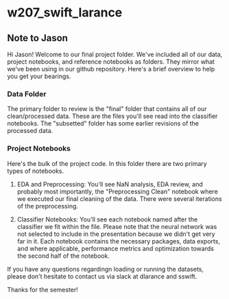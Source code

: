 # w207_swift_larance

## Note to Jason

Hi Jason! Welcome to our final project folder. We've included all of our data, project notebooks, and reference notebooks as folders. They mirror what we've been using in our github repository. Here's a brief overview to help you get your bearings.

### Data Folder

The primary folder to review is the "final" folder that contains all of our clean/processed data. These are the files you'll see read into the classifier notebooks. The "subsetted" folder has some earlier revisions of the processed data.

### Project Notebooks

Here's the bulk of the project code. In this folder there are two primary types of notebooks.

1. EDA and Preprocessing: You'll see NaN analysis, EDA review, and probably most importantly, the "Preprocessing Clean" notebook where we executed our final cleaning of the data. There were several iterations of the preprocessing.

2. Classifier Notebooks: You'll see each notebook named after the classifier we fit within the file. Please note that the neural network was not selected to include in the presentation because we didn't get very far in it. Each notebook contains the necessary packages, data exports, and where applicable, performance metrics and optimization towards the second half of the notebook.

If you have any questions regardingn loading or running the datasets, please don't hesitate to contact us via slack at dlarance and sswift.

Thanks for the semester!

